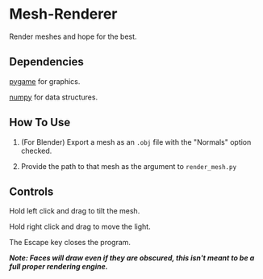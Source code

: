# Mesh-Renderer

Render meshes and hope for the best.

## Dependencies

[pygame](https://pypi.org/project/pygame/) for graphics.

[numpy](https://pypi.org/project/numpy/) for data structures.

## How To Use

1. (For Blender) Export a mesh as an `.obj` file with the "Normals" option checked.

2. Provide the path to that mesh as the argument to `render_mesh.py`

## Controls

Hold left click and drag to tilt the mesh.

Hold right click and drag to move the light.

The Escape key closes the program.

***Note: Faces will draw even if they are obscured, this isn't meant to be a full proper rendering engine.***
